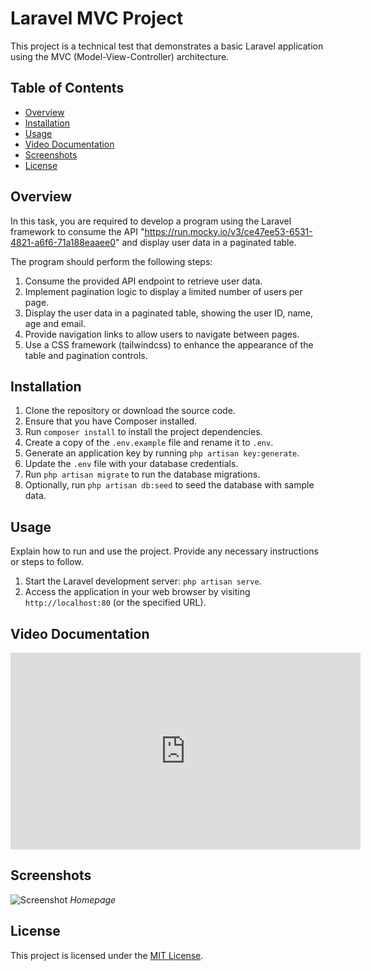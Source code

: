 # Laravel MVC Project

This project is a technical test that demonstrates a basic Laravel application using the MVC (Model-View-Controller) architecture.

## Table of Contents

-   [Overview](#overview)
-   [Installation](#installation)
-   [Usage](#usage)
-   [Video Documentation](#video-documentation)
-   [Screenshots](#screenshots)
-   [License](#license)

## Overview

In this task, you are required to develop a program using the Laravel framework to consume the API "https://run.mocky.io/v3/ce47ee53-6531-4821-a6f6-71a188eaaee0" and display user data in a paginated table.

The program should perform the following steps:

1. Consume the provided API endpoint to retrieve user data.
2. Implement pagination logic to display a limited number of users per page.
3. Display the user data in a paginated table, showing the user ID, name, age and email.
4. Provide navigation links to allow users to navigate between pages.
5. Use a CSS framework (tailwindcss) to enhance the appearance of the table and pagination controls.

## Installation

1. Clone the repository or download the source code.
2. Ensure that you have Composer installed.
3. Run `composer install` to install the project dependencies.
4. Create a copy of the `.env.example` file and rename it to `.env`.
5. Generate an application key by running `php artisan key:generate`.
6. Update the `.env` file with your database credentials.
7. Run `php artisan migrate` to run the database migrations.
8. Optionally, run `php artisan db:seed` to seed the database with sample data.

## Usage

Explain how to run and use the project. Provide any necessary instructions or steps to follow.

1. Start the Laravel development server: `php artisan serve`.
2. Access the application in your web browser by visiting `http://localhost:80` (or the specified URL).

## Video Documentation

<iframe width="560" height="315" src="https://www.youtube.com/embed/" frameborder="0" allowfullscreen></iframe>

## Screenshots

![Screenshot](https://imgur.com/j46zpPS.png)
_Homepage_

## License

This project is licensed under the [MIT License](https://opensource.org/licenses/MIT).
